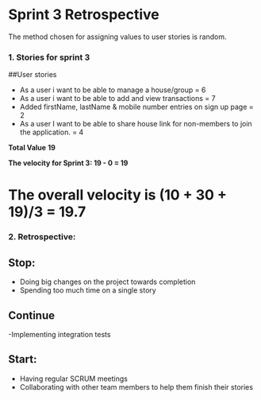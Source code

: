 # Sprint 3 Retrospective
The method chosen for assigning values to user stories is random.
### 1. Stories for sprint 3
##User stories 
* As a user i want to be able to manage a house/group = 6
* As a user i want to be able to add and view transactions = 7
* Added firstName, lastName & mobile number entries on sign up page = 2
* As a user I want to be able to share house link for non-members to join the application. = 4

**Total Value** **19**

**The velocity for Sprint 3: 19 - 0 = 19** 
# **The overall velocity is (10 + 30 + 19)/3 = 19.7**

### 2. Retrospective:
## Stop:
- Doing big changes on the project towards completion
- Spending too much time on a single story
## Continue
-Implementing integration tests

## Start:
- Having regular SCRUM meetings
- Collaborating with other team members to help them finish their stories
